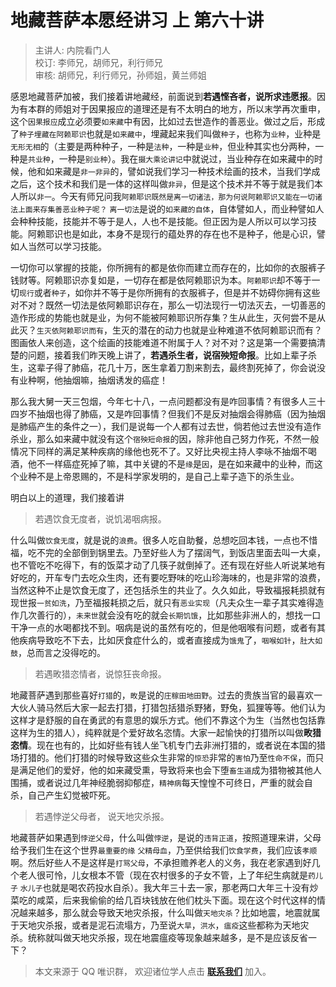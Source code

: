 # 地藏菩萨本愿经讲习 上 第六十讲

> 主讲人: 内院看门人 <br />
> 校订: 李师兄，胡师兄，利行师兄 <br />
> 审核: 胡师兄，利行师兄，孙师姐，黄兰师姐 <br />

感恩地藏菩萨加被，我们接着讲地藏经，前面说到**若遇悭吝者，说所求违愿报**。因为有本群的师姐对于因果报应的道理还是有不太明白的地方，所以末学再次重申，这个`因果报应`成立必须要`如来藏`中有因，比如过去世造作的善恶业。做过之后，形成了`种子埋藏在阿赖耶识`也就是`如来藏中`，埋藏起来我们叫做`种子`，也称为`业种`，业种是`无形无相`的（主要是两种种子，一种是`法种`，一种是`业种`，但业种其实也分两种，一种是`共业种`，一种是`别业种`）。我在`摄大乘论讲记`中就说过，当业种存在如来藏中的时候，他和如来藏是`非一非异`的，譬如说我们学习一种技术绘画的技术，当我们学成之后，这个技术和我们是一体的这样叫做`非异`，但是这个技术并不等于就是我们本人所以`非一`。今天有师兄问我`阿赖耶识既然是离一切诸法，那为何说阿赖耶识又能在一切诸法上面来存集善恶业种子呢？` `离一切法`是说的`如来藏的自体`，自体譬如人，而业种譬如人会种种技能，技能并不等于是人，人也不是技能。但正因为是人所以可以学习技能。阿赖耶识也是如此，本身不是现行的蕴处界的存在也不是种子，他是心识，譬如人当然可以学习技能。

一切你可以掌握的技能，你所拥有的都是依你而建立而存在的，比如你的衣服裤子钱财等。阿赖耶识亦复如是，一切存在都是依阿赖耶识为本。`阿赖耶识`却不等于一切`现行`或者`种子`，如你并不等于是你所拥有的衣服裤子，但是并不妨碍你拥有这些对不对？既然一切法是依阿赖耶识存在，那么一切法现行一切法灭去，一切善恶的造作形成的势能也就是业，为何不能被阿赖耶识所存集？生从此生，灭何尝不是从此灭？`生灭依阿赖耶识而有`，生灭的潜在的动力也就是业种难道不依阿赖耶识而有？图画依人来创造，这个绘画的技能难道不附属于人？对不对？这是第一个需要搞清楚的问题，接着我们昨天晚上讲了，**若遇杀生者，说宿殃短命报**。比如上辈子杀生，这辈子得了肺癌，花几十万，医生拿着刀割来割去，最终割死掉了，你会说没有业种啊，他抽烟嘛，抽烟诱发的癌症！

那么我大舅一天三包烟，今年七十八，一点问题都没有是咋回事情？有很多人三十四岁不抽烟也得了肺癌，又是咋回事情？但我们不是反对抽烟会得肺癌（因为抽烟是肺癌产生的条件之一），我们是说每一个人都有过去世，倘若他过去世没有造作杀业，那么如来藏中就没有这个`宿殃短命报`的因，除非他自己努力作死，不然一般情况下同样的满足某种疾病的缘他也死不了。又好比央视主持人李咏不抽烟不喝酒，他不一样癌症死掉了嘛，其中关键的不是`缘`是`因`，是在如来藏中的业种，而这个业种不是上帝恩赐的，不是科学家发明的，是自己上辈子造下的杀生业。

明白以上的道理，我们接着讲

> 若遇饮食无度者，说饥渴咽病报。

什么叫做`饮食无度`，就是说的`浪费`。很多人吃自助餐，总想吃回本钱，一点也不惜福，吃不完的全部倒到锅里去。乃至好些人为了摆阔气，到饭店里面去叫一大桌，也不管吃不吃得下，有的饭菜才动了几筷子就倒掉了。还有现在好些人听说某地有好吃的，开车专门去吃众生肉，还有要吃野味的吃山珍海味的，也是非常的浪费，当然这种不止是饮食无度了，还包括杀生的共业了。久久如此，导致福报耗损就有现世报`一贫如洗`，乃至福报耗损之后，就只有`恶业实现`（凡夫众生一辈子其实难得造作几次善行的），`未来世`就会没有吃的就会`长期饥饿`，比如那些非洲人的，想找一口干净一点的水喝都找不到。咽病是说的虽然有吃的，但是他咽喉有问题，或者有其他疾病导致吃不下去，比如厌食症什么的，或者直接成为`饿鬼`了，`咽喉如针`，`肚大如鼓`，总而言之没得吃的。

> 若遇畋猎恣情者，说惊狂丧命报。

地藏菩萨遇到那些喜好`打猎`的，`畋`是说的`庄稼田地田野`。过去的贵族当官的最喜欢一大伙人骑马然后大家一起去打猎，打猎包括猎杀野猪，野兔，狐狸等等。他们认为这样才是舒服的自在勇武的有意思的娱乐方式。他们不靠这个为生（当然也包括靠这样为生的猎人），纯粹就是个爱好故名恣情。大家一起愉快的打猎所以叫做**畋猎恣情**。现在也有的，比如好些有钱人坐飞机专门去非洲打猎的，或者说在本国的猎场打猎的。他们打猎的时候导致这些众生非常的`惊恐`非常的`害怕`乃至`性命不保`，而只是满足他们的爱好，他的如来藏受熏，导致将来也会下堕`畜生道`成为猎物被其他人围捕，或者说过几年神经脆弱抑郁症，`精神病`每天惶惶不可终日，严重的就会自杀，自己产生幻觉被吓死。

> 若遇悖逆父母者， 说天地灾杀报。

地藏菩萨如果遇到`悖逆父母`，什么叫做`悖逆`，是说的`违背正道`，按照道理来讲，父母给予我们生在这个世界`最重要的缘` `父精母血`，乃至供给我们`饮食学费`，我们应该`孝顺`啊。然后好些人不是这样是`打骂父母`，不承担赡养老人的义务，我在老家遇到好几个老人很可怜，儿女根本不管（现在农村很多的子女不管，上了年纪生病就是`药儿子` `水儿子`也就是喝农药投水自杀）。我大年三十去一家，那老两口大年三十没有炒菜吃的咸菜，后来我偷偷的给几百块钱放在他们枕头下面。现在这个时代这样的情况越来越多，那么就会导致天地灾杀报，什么叫做`天地灾杀`？比如地震，地震就属于天地灾杀报，或者是泥石流塌方，乃至说`大旱`，`洪水`，`瘟疫`这些都称为天地灾杀。统称就叫做天地灾杀报，现在地震瘟疫等现象越来越多，是不是应该反省一下？

> 本文来源于 QQ 唯识群， 欢迎诸位学人点击 **[联系我们](https://mp.weixin.qq.com/s/lZCfWjmLjgNR165Tx4_bCQ)** 加入。
